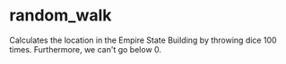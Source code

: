 # random_walk
Calculates the location in the Empire State Building by throwing dice 100 times. Furthermore, we can't go below 0.
